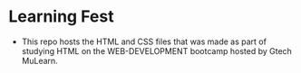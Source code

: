 # Learning Fest
- This repo hosts the HTML and CSS files that was made as part of studying HTML on the WEB-DEVELOPMENT bootcamp hosted by Gtech MuLearn.
